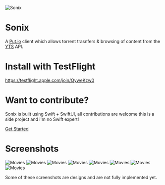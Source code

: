 ![Sonix](Assets/Icon.png)

# Sonix
A [Put.io](https://put.io/) client which allows torrent trasnfers & browsing of content from the [YTS](https://yts.torrentbay.to/) API. 

# Install with TestFlight
https://testflight.apple.com/join/QyweKzw0

# Want to contribute?
Sonix is built using Swift + SwiftUI, all contributions are welcome this is a side project and i'm no Swift expert!

[Get Started](CONTRIBUTING.md)

# Screenshots

![Movies](Assets/Download.png)
![Movies](Assets/Files.png)
![Movies](Assets/Genre.png)
![Movies](Assets/Home.png)
![Movies](Assets/List.png)
![Movies](Assets/Movie_1.png)
![Movies](Assets/Movie_2.png)
![Movies](Assets/Upcoming.png)

Some of these screenshots are designs and are not fully implemented yet.

